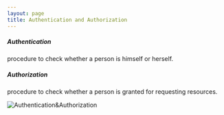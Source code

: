 ```yaml
---
layout: page
title: Authentication and Authorization
---
```


##### Authentication
procedure to check whether a person is himself or herself.

##### Authorization
procedure to check whether a person is granted for requesting resources.


![Authentication&Authorization](https://img1.daumcdn.net/thumb/R1280x0/?scode=mtistory2&fname=https%3A%2F%2Fblog.kakaocdn.net%2Fdn%2FoMnop%2FbtqEJh4jxCX%2FPhClhzrEpVOCRK7wYM5R4k%2Fimg.png)